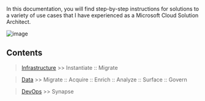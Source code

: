 In this documentation, you will find step-by-step instructions for solutions to a variety of use cases that I have experienced as a Microsoft Cloud Solution Architect.

![image](https://user-images.githubusercontent.com/44923999/185972867-64465cc3-0769-4045-bc5d-672f573854c7.png)

## Contents
> [Infrastructure](Infrastructure.md) >> Instantiate :: Migrate

> [Data](Data.md) >> Migrate :: Acquire :: Enrich :: Analyze :: Surface :: Govern

> [DevOps](DevOps.md) >> Synapse
